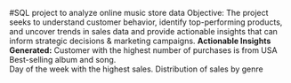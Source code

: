#SQL project to analyze online music store data
Objective: The project seeks to understand customer behavior, identify top-performing products, and uncover trends in sales data and provide actionable insights that can inform strategic decisions & marketing campaigns. 
**Actionable Insights Generated:** 
Customer with the highest number of purchases is from USA 
Best-selling album and song.       
Day of the week with the highest sales. 
Distribution of sales by genre
